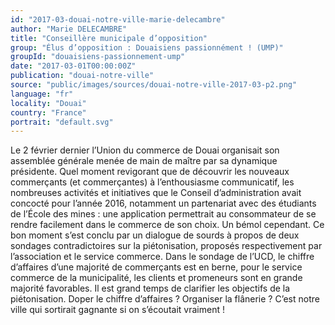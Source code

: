 ```yaml
---
id: "2017-03-douai-notre-ville-marie-delecambre"
author: "Marie DELECAMBRE"
title: "Conseillère municipale d’opposition"
group: "Élus d’opposition : Douaisiens passionnément ! (UMP)"
groupId: "douaisiens-passionnement-ump"
date: "2017-03-01T00:00:00Z"
publication: "douai-notre-ville"
source: "public/images/sources/douai-notre-ville-2017-03-p2.png"
language: "fr"
locality: "Douai"
country: "France"
portrait: "default.svg"
---
```


Le 2 février dernier l’Union du commerce de Douai organisait son assemblée générale menée de main de maître par sa dynamique présidente. Quel moment revigorant que de découvrir les nouveaux commerçants (et commerçantes) à l’enthousiasme communicatif, les nombreuses activités et initiatives que le Conseil d’administration avait concocté pour l’année 2016, notamment un partenariat avec des étudiants de l’École des mines : une application permettrait au consommateur de se rendre facilement dans le commerce de son choix. Un bémol cependant. Ce bon moment s’est conclu par un dialogue de sourds à propos de deux sondages contradictoires sur la piétonisation, proposés respectivement par l’association et le service commerce. Dans le sondage de l’UCD, le chiffre d’affaires d’une majorité de commerçants est en berne, pour le service commerce de la municipalité, les clients et promeneurs sont en grande majorité favorables. Il est grand temps de clarifier les objectifs de la piétonisation. Doper le chiffre d’affaires ? Organiser la flânerie ? C’est notre ville qui sortirait gagnante si on s’écoutait vraiment !
